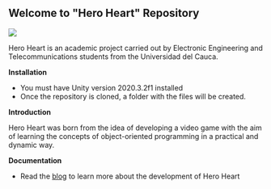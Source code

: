  ## Welcome to "Hero Heart" Repository

![](https://i.postimg.cc/xdMBKqmd/Captura-de-pantalla-2021-09-01-150312-preview-rev-1.png)

Hero Heart is an academic project carried out by Electronic Engineering and Telecommunications students from the Universidad del Cauca.

**Installation**

- You must have Unity version 2020.3.2f1 installed
- Once the repository is cloned, a folder with the files will be created.

**Introduction**

Hero Heart was born from the idea of developing a video game with the aim of learning the concepts of object-oriented programming in a practical and dynamic way.

**Documentation**

-  Read the [blog](https://jgames.hashnode.dev/creando-juegos-en-la-pandemia "blog") to learn more about the development of Hero Heart
